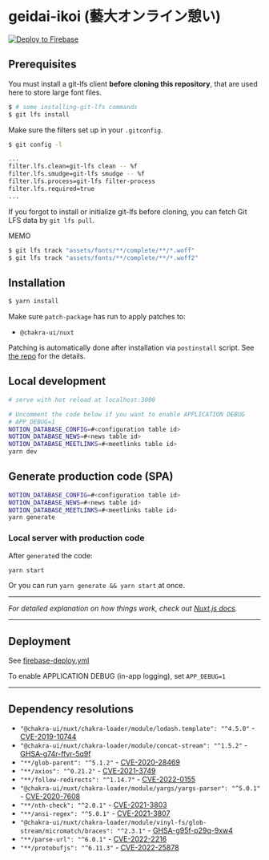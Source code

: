 # geidai-ikoi (藝大オンライン憩い)
[![Deploy to Firebase](https://github.com/MaySoMusician/geidai-ikoi/actions/workflows/firebase-deploy.yml/badge.svg)](https://github.com/MaySoMusician/geidai-ikoi/actions/workflows/firebase-deploy.yml)

## Prerequisites 

You must install a git-lfs client **before cloning this repository**, that are used here to store large font files.

```bash
$ # some installing-git-lfs commands
$ git lfs install
```

Make sure the filters set up in your `.gitconfig`.
```bash
$ git config -l

...
filter.lfs.clean=git-lfs clean -- %f
filter.lfs.smudge=git-lfs smudge -- %f
filter.lfs.process=git-lfs filter-process
filter.lfs.required=true
...

```

If you forgot to install or initialize git-lfs before cloning, you can fetch Git LFS data by `git lfs pull`.

MEMO
```bash
$ git lfs track "assets/fonts/**/complete/**/*.woff"
$ git lfs track "assets/fonts/**/complete/**/*.woff2"
```

## Installation

```bash
$ yarn install
```

Make sure `patch-package` has run to apply patches to:
 - `@chakra-ui/nuxt`

Patching is automatically done after installation via `postinstall` script. See [the repo](https://github.com/ds300/patch-package) for the details.

## Local development

```bash
# serve with hot reload at localhost:3000

# Uncomment the code below if you want to enable APPLICATION DEBUG
# APP_DEBUG=1
NOTION_DATABASE_CONFIG=#<configuration table id>
NOTION_DATABASE_NEWS=#<news table id>
NOTION_DATABASE_MEETLINKS=#<meetlinks table id>
yarn dev
```

## Generate production code (SPA)

```bash
NOTION_DATABASE_CONFIG=#<configuration table id>
NOTION_DATABASE_NEWS=#<news table id>
NOTION_DATABASE_MEETLINKS=#<meetlinks table id>
yarn generate
```


### Local server with production code
After `generate`d the code:
```bash
yarn start
```
Or you can run `yarn generate && yarn start` at once.

---

*For detailed explanation on how things work, check out [Nuxt.js docs](https://nuxtjs.org).*

---

## Deployment

See [firebase-deploy.yml](.github/workflows/firebase-deploy.yml)

To enable APPLICATION DEBUG (in-app logging), set `APP_DEBUG=1`

---

## Dependency resolutions

- `"@chakra-ui/nuxt/chakra-loader/module/lodash.template": "^4.5.0"` - [CVE-2019-10744](https://github.com/advisories/GHSA-jf85-cpcp-j695)
- `"@chakra-ui/nuxt/chakra-loader/module/concat-stream": "^1.5.2"` - [GHSA-g74r-ffvr-5q9f](https://github.com/advisories/GHSA-g74r-ffvr-5q9f)
- `"**/glob-parent": "^5.1.2"` - [CVE-2020-28469](https://github.com/advisories/GHSA-ww39-953v-wcq6)
- `"**/axios": "^0.21.2"` - [CVE-2021-3749](https://github.com/advisories/GHSA-cph5-m8f7-6c5x)
- `"**/follow-redirects": "^1.14.7"` - [CVE-2022-0155](https://github.com/advisories/GHSA-74fj-2j2h-c42q)
- `"@chakra-ui/nuxt/chakra-loader/module/yargs/yargs-parser": "^5.0.1"` - [CVE-2020-7608](https://github.com/advisories/GHSA-p9pc-299p-vxgp)
- `"**/nth-check": "^2.0.1"` - [CVE-2021-3803](https://github.com/advisories/GHSA-rp65-9cf3-cjxr)
- `"**/ansi-regex": "^5.0.1"` - [CVE-2021-3807](https://github.com/advisories/GHSA-93q8-gq69-wqmw)
- `"@chakra-ui/nuxt/chakra-loader/module/vinyl-fs/glob-stream/micromatch/braces": "^2.3.1"` - [GHSA-g95f-p29q-9xw4](https://github.com/advisories/GHSA-g95f-p29q-9xw4)
- `"**/parse-url": "^6.0.1"` - [CVE-2022-2216](https://github.com/advisories/GHSA-7f3x-x4pr-wqhj)
- `"**/protobufjs": "^6.11.3"` - [CVE-2022-25878](https://github.com/advisories/GHSA-g954-5hwp-pp24)